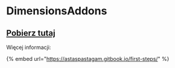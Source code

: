 # DimensionsAddons

## [Pobierz tutaj](https://www.spigotmc.org/resources/83982/)

Więcej informacji:

{% embed url="https://astaspastagam.gitbook.io/first-steps/" %}
